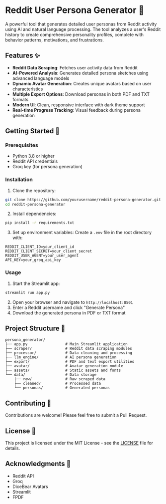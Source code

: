 # Reddit User Persona Generator 🎯

A powerful tool that generates detailed user personas from Reddit activity using AI and natural language processing. The tool analyzes a user's Reddit history to create comprehensive personality profiles, complete with behavior patterns, motivations, and frustrations.

## Features ✨

- **Reddit Data Scraping**: Fetches user activity data from Reddit
- **AI-Powered Analysis**: Generates detailed persona sketches using advanced language models
- **Dynamic Avatar Generation**: Creates unique avatars based on user characteristics
- **Multiple Export Options**: Download personas in both PDF and TXT formats
- **Modern UI**: Clean, responsive interface with dark theme support
- **Real-time Progress Tracking**: Visual feedback during persona generation

## Getting Started 🚀

### Prerequisites

- Python 3.8 or higher
- Reddit API credentials
- Groq key (for persona generation)

### Installation

1. Clone the repository:
```bash
git clone https://github.com/yourusername/reddit-persona-generator.git
cd reddit-persona-generator
```

2. Install dependencies:
```bash
pip install -r requirements.txt
```

3. Set up environment variables:
Create a `.env` file in the root directory with:
```env
REDDIT_CLIENT_ID=your_client_id
REDDIT_CLIENT_SECRET=your_client_secret
REDDIT_USER_AGENT=your_user_agent
API_KEY=your_groq_api_key
```

### Usage

1. Start the Streamlit app:
```bash
streamlit run app.py
```

2. Open your browser and navigate to `http://localhost:8501`
3. Enter a Reddit username and click "Generate Persona"
4. Download the generated persona in PDF or TXT format

## Project Structure 📁

```
persona_generator/
├── app.py                 # Main Streamlit application
├── scraper/               # Reddit data scraping modules
├── processor/             # Data cleaning and processing
├── llm_engine/            # AI persona generation
├── export/                # PDF and text export utilities
├── avatar/                # Avatar generation module
├── assets/                # Static assets and fonts
└── data/                  # Data storage
    ├── raw/               # Raw scraped data
    ├── cleaned/           # Processed data
    └── personas/          # Generated personas
```

## Contributing 🤝

Contributions are welcome! Please feel free to submit a Pull Request.

## License 📄

This project is licensed under the MIT License - see the [LICENSE](LICENSE) file for details.

## Acknowledgments 🙏

- Reddit API
- Groq
- DiceBear Avatars
- Streamlit
- FPDF
